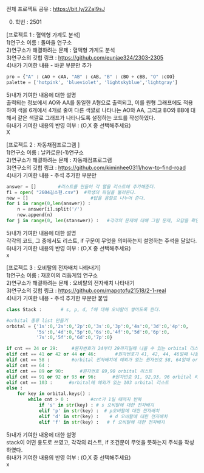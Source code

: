 전체 프로젝트 공유 : https://bit.ly/2ZaI9sJ  <br>

0. 학번 : 2501  <br>

[프로젝트 1 : 혈액형 가계도 분석]  <br>
1)연구소 이름 : 돌마을 연구소  <br>
2)연구소가 해결하려는 문제 : 혈액형 가계도 분석  <br>
3)연구소의 깃헙 링크 : https://github.com/eunjae324/2303-2305   <br>
4)내가 기여한 내용 - 바꾼 부분만 추가 <br>
```python
pro = {"A" : cAO + cAA, "AB" : cAB, "B" : cBO + cBB, "O" :cOO}
palette = ['hotpink', 'blueviolet', 'lightskyblue','lightgray']
```
5)내가 기여한 내용에 대한 설명  <br>
출력되는 정보에서 AO와 AA를 동일한 A형으로 출력되고, 이를 원형 그래프에도 적용하여 색을 6개에서 4개로 줄여 다른 색깔로 나타나는 AO와 AA, 그리고 BO와 BB에 대해서 같은 색깔로 그래프가 나타나도록 설정하는 코드를 작성하였다.  <br>
6)내가 기여한 내용의 반영 여부 : (O,X 중 선택해주세요) <br>
X <br>

[프로젝트 2 : 자동채점프로그램 ] <br>
1)연구소 이름 : 날카로운(-1)연구소 <br>
2)연구소가 해결하려는 문제 : 자동채점프로그램 <br>
3)연구소의 깃헙 링크 : https://github.com/kiminhee0311/how-to-find-road <br>
4)내가 기여한 내용 - 주석 추가한 부분만 <br>
```python
answer = []        #리스트를 만들어 각 열을 리스트에 추가해준다. 
f1 = open( "2604김소현.csv")  #학생의 파일을 불러온다. 
new = []                       #답을 음절로 나누어 준다. 
for i in range(0,len(answer)) :
    n = answer[i].split('/')
    new.append(n)
for j in range(0, len(stanswer)) :   #각각의 문제에 대해 그림 문제, 오답을 확인한 후 맞은 문제는 점수를 추가한다. 
```
5)내가 기여한 내용에 대한 설명 <br>
각각의 코드, 그 중에서도 리스트, if 구문이 무엇을 의미하는지 설명하는 주석을 달았다.  <br>
6)내가 기여한 내용의 반영 여부 : (O,X 중 선택해주세요) <br>
x <br>

[프로젝트 3 : 오비탈의 전자배치 나타내기] <br>
1)연구소 이름 : 재훈이의 리듬게임 연구소 <br>
2)연구소가 해결하려는 문제 : 오비탈의 전자배치 나타내기 <br>
3)연구소의 깃헙 링크 : https://github.com/mapotofu21518/2-1-real <br>
4)내가 기여한 내용 - 주석 추가한 부분만 붙임 <br>
```python
class Stack :       # s, p, d, f에 대해 오비탈이 쌓이도록 한다.

#orbital 종류 list 만들기
orbital = {'1s':0,'2s':0,'2p':0,'3s':0,'3p':0,'4s':0,'3d':0,'4p':0,
           '5s':0,'4d':0,'5p':0,'6s':0,'4f':0,'5d':0,'6p':0,
           '7s':0,'5f':0,'6d':0,'7p':0}

if cnt == 24 or 29:     #원자번호가 24부터 29까지일때 나올 수 있는 orbital 리스트 작성
elif cnt == 41 or 42 or 44 or 46:       #원자번호가 41, 42, 44, 46일때 나올 수 있는 orbital 리스트 작성
elif cnt == 58 :        #orbital 전자배치에 예외가 있는 원자번호 58, 64일때 orbital 리스트
elif cnt == 64 :
elif cnt == 89 or 90:      #원자번호 89,90 orbital 리스트
elif cnt == 91 or 92 or 93 or 96:      #원자번호 91, 92,93, 96 orbital 리스트
elif cnt == 103 :      #orbital에 예외가 있는 103 orbital 리스트
else :
    for key in orbital.keys() :
        while cnt > 0 :        #cnt가 1일 때까지 반복
            if 's' in str(key) : # s 오비탈에 대한 전자배치
            elif 'p' in str(key) :  # p오비탈에 대한 전자배치
            elif 'd' in str(key) :    # d 오비탈에 대한 전자배치
            elif 'f' in str(key) :   # f 오비탈에 대한 전자배치
```
5)내가 기여한 내용에 대한 설명 <br>
stack이 어떤 용도로 쓰였고, 각각의 리스트, if 조건문이 무엇을 뜻하는지 주석을 작성하였다. <br>
6)내가 기여한 내용의 반영 여부 : (O,X 중 선택해주세요) <br>
x
